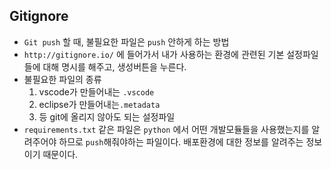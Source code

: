 

## Gitignore

- `Git push` 할 때, 불필요한 파일은 `push` 안하게 하는 방법
- `http://gitignore.io/` 에 들어가서 내가 사용하는 환경에 관련된 기본 설정파일들에 대해 명시를 해주고, 생성버튼을 누른다.
- 불필요한 파일의 종류
  1. vscode가 만들어내는 `.vscode`
  2. eclipse가 만들어내는`.metadata`
  3. 등 git에 올리지 않아도 되는 설정파일
- `requirements.txt` 같은 파일은 `python` 에서 어떤 개발모듈들을 사용했는지를 알려주어야 하므로 `push`해줘야하는 파일이다. 배포환경에 대한 정보를 알려주는 정보이기 때문이다.

